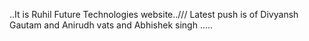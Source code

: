 ..It is Ruhil Future Technologies website../// Latest push is of Divyansh Gautam and Anirudh vats and Abhishek singh
.....
